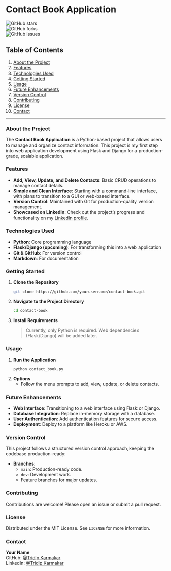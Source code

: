 # Contact Book Application

![GitHub stars](https://img.shields.io/github/stars/yourusername/contact-book)  
![GitHub forks](https://img.shields.io/github/forks/yourusername/contact-book)  
![GitHub issues](https://img.shields.io/github/issues/yourusername/contact-book)  

## Table of Contents
1. [About the Project](#about-the-project)
2. [Features](#features)
3. [Technologies Used](#technologies-used)
4. [Getting Started](#getting-started)
5. [Usage](#usage)
6. [Future Enhancements](#future-enhancements)
7. [Version Control](#version-control)
8. [Contributing](#contributing)
9. [License](#license)
10. [Contact](#contact)

---

### About the Project
The **Contact Book Application** is a Python-based project that allows users to manage and organize contact information. This project is my first step into web application development using Flask and Django for a production-grade, scalable application.

### Features
- **Add, View, Update, and Delete Contacts**: Basic CRUD operations to manage contact details.
- **Simple and Clean Interface**: Starting with a command-line interface, with plans to transition to a GUI or web-based interface.
- **Version Control**: Maintained with Git for production-quality version management.
- **Showcased on LinkedIn**: Check out the project’s progress and functionality on my [LinkedIn profile](https://www.linkedin.com/in/tridipkarmakar).

### Technologies Used
- **Python**: Core programming language
- **Flask/Django (upcoming)**: For transforming this into a web application
- **Git & GitHub**: For version control
- **Markdown**: For documentation

### Getting Started

1. **Clone the Repository**
   ```bash
   git clone https://github.com/yourusername/contact-book.git
   ```
2. **Navigate to the Project Directory**
   ```bash
   cd contact-book
   ```
3. **Install Requirements**
   > Currently, only Python is required. Web dependencies (Flask/Django) will be added later.

### Usage
1. **Run the Application**
   ```bash
   python contact_book.py
   ```
2. **Options**
   - Follow the menu prompts to add, view, update, or delete contacts.

### Future Enhancements
- **Web Interface**: Transitioning to a web interface using Flask or Django.
- **Database Integration**: Replace in-memory storage with a database.
- **User Authentication**: Add authentication features for secure access.
- **Deployment**: Deploy to a platform like Heroku or AWS.

### Version Control
This project follows a structured version control approach, keeping the codebase production-ready:
- **Branches**: 
   - `main`: Production-ready code.
   - `dev`: Development work.
   - Feature branches for major updates.

### Contributing
Contributions are welcome! Please open an issue or submit a pull request.

### License
Distributed under the MIT License. See `LICENSE` for more information.

### Contact
**Your Name**  
GitHub: [@Tridip Karmakar](https://github.com/tridipKarmakar)  
LinkedIn: [@Tridip Karmakar](https://www.linkedin.com/in/tridipkarmakar)  

